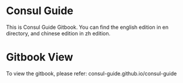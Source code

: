 # Consul Guide
This is Consul Guide Gitbook. You can find the english edition in en directory, and chinese edition in zh edition. 


# Gitbook View
To view the gitbook, please refer: consul-guide.github.io/consul-guide
